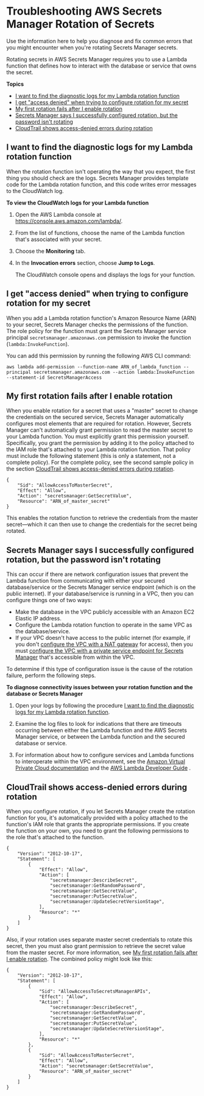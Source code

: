 # Troubleshooting AWS Secrets Manager Rotation of Secrets<a name="org_troubleshoot_rotation"></a>

Use the information here to help you diagnose and fix common errors that you might encounter when you're rotating Secrets Manager secrets\.

Rotating secrets in AWS Secrets Manager requires you to use a Lambda function that defines how to interact with the database or service that owns the secret\.

**Topics**
+ [I want to find the diagnostic logs for my Lambda rotation function](#tshoot-rotation-find-logs)
+ [I get "access denied" when trying to configure rotation for my secret](#tshoot-lambda-initialconfig-perms)
+ [My first rotation fails after I enable rotation](#tshoot-lambda-initialconfig-mastersecret)
+ [Secrets Manager says I successfully configured rotation, but the password isn't rotating](#tshoot-lambda-connection-with-internet)
+ [CloudTrail shows access\-denied errors during rotation](#tshoot-lambda-accessdeniedduringrotation)

## I want to find the diagnostic logs for my Lambda rotation function<a name="tshoot-rotation-find-logs"></a>

When the rotation function isn't operating the way that you expect, the first thing you should check are the logs\. Secrets Manager provides template code for the Lambda rotation function, and this code writes error messages to the CloudWatch log\.

**To view the CloudWatch logs for your Lambda function**

1. Open the AWS Lambda console at [https://console\.aws\.amazon\.com/lambda/](https://console.aws.amazon.com/lambda/)\.

1. From the list of functions, choose the name of the Lambda function that's associated with your secret\.

1. Choose the **Monitoring** tab\.

1. In the **Invocation errors** section, choose **Jump to Logs**\.

   The CloudWatch console opens and displays the logs for your function\.

## I get "access denied" when trying to configure rotation for my secret<a name="tshoot-lambda-initialconfig-perms"></a>

When you add a Lambda rotation function's Amazon Resource Name \(ARN\) to your secret, Secrets Manager checks the permissions of the function\. The role policy for the function must grant the Secrets Manager service principal `secretsmanager.amazonaws.com` permission to invoke the function \(`lambda:InvokeFunction`\)\. 

You can add this permission by running the following AWS CLI command:

```
aws lambda add-permission --function-name ARN_of_lambda_function --principal secretsmanager.amazonaws.com --action lambda:InvokeFunction --statement-id SecretsManagerAccess
```

## My first rotation fails after I enable rotation<a name="tshoot-lambda-initialconfig-mastersecret"></a>

When you enable rotation for a secret that uses a "master" secret to change the credentials on the secured service, Secrets Manager automatically configures most elements that are required for rotation\. However, Secrets Manager can't automatically grant permission to read the master secret to your Lambda function\. You must explicitly grant this permission yourself\. Specifically, you grant the permission by adding it to the policy attached to the IAM role that's attached to your Lambda rotation function\. That policy must include the following statement \(this is only a statement, not a complete policy\)\. For the complete policy, see the second sample policy in the section [CloudTrail shows access\-denied errors during rotation](#tshoot-lambda-accessdeniedduringrotation)\.

```
{
    "Sid": "AllowAccessToMasterSecret",
    "Effect": "Allow",
    "Action": "secretsmanager:GetSecretValue",
    "Resource": "ARN_of_master_secret"
}
```

This enables the rotation function to retrieve the credentials from the master secret—which it can then use to change the credentials for the secret being rotated\. 

## Secrets Manager says I successfully configured rotation, but the password isn't rotating<a name="tshoot-lambda-connection-with-internet"></a>

This can occur if there are network configuration issues that prevent the Lambda function from communicating with either your secured database/service or the Secrets Manager service endpoint \(which is on the public internet\)\. If your database/service is running in a VPC, then you can configure things one of two ways:
+ Make the database in the VPC publicly accessible with an Amazon EC2 Elastic IP address\.
+ Configure the Lambda rotation function to operate in the same VPC as the database/service\.
+ If your VPC doesn't have access to the public internet \(for example, if you don't [configure the VPC with a NAT gateway](http://docs.aws.amazon.com/AmazonVPC/latest/UserGuide/vpc-nat-gateway.html) for access\), then you must [configure the VPC with a private service endpoint for Secrets Manager](rotation-network-rqmts.md) that's accessible from within the VPC\.

To determine if this type of configuration issue is the cause of the rotation failure, perform the following steps\.

**To diagnose connectivity issues between your rotation function and the database or Secrets Manager**

1. Open your logs by following the procedure [I want to find the diagnostic logs for my Lambda rotation function](#tshoot-rotation-find-logs)\.

1. Examine the log files to look for indications that there are timeouts occurring between either the Lambda function and the AWS Secrets Manager service, or between the Lambda function and the secured database or service\.

1. For information about how to configure services and Lambda functions to interoperate within the VPC environment, see the [Amazon Virtual Private Cloud documentation](https://aws.amazon.com/documentation/vpc/) and the [AWS Lambda Developer Guide](http://docs.aws.amazon.com/lambda/latest/dg/) \.

## CloudTrail shows access\-denied errors during rotation<a name="tshoot-lambda-accessdeniedduringrotation"></a>

When you configure rotation, if you let Secrets Manager create the rotation function for you, it's automatically provided with a policy attached to the function's IAM role that grants the appropriate permissions\. If you create the function on your own, you need to grant the following permissions to the role that's attached to the function\.

```
{
    "Version": "2012-10-17",
    "Statement": [
        {
            "Effect": "Allow",
            "Action": [
                "secretsmanager:DescribeSecret",
                "secretsmanager:GetRandomPassword",
                "secretsmanager:GetSecretValue",
                "secretsmanager:PutSecretValue",
                "secretsmanager:UpdateSecretVersionStage",
            ],
            "Resource": "*"
        }
    ]
}
```

Also, if your rotation uses separate master secret credentials to rotate this secret, then you must also grant permission to retrieve the secret value from the master secret\. For more information, see [My first rotation fails after I enable rotation](#tshoot-lambda-initialconfig-mastersecret)\. The combined policy might look like this:

```
{
    "Version": "2012-10-17",
    "Statement": [
        {
            "Sid": "AllowAccessToSecretsManagerAPIs",
            "Effect": "Allow",
            "Action": [
                "secretsmanager:DescribeSecret",
                "secretsmanager:GetRandomPassword",
                "secretsmanager:GetSecretValue",
                "secretsmanager:PutSecretValue",
                "secretsmanager:UpdateSecretVersionStage",
            ],
            "Resource": "*"
        },
        {
            "Sid": "AllowAccessToMasterSecret",
            "Effect": "Allow",
            "Action": "secretsmanager:GetSecretValue",
            "Resource": "ARN_of_master_secret"
        }
    ]
}
```